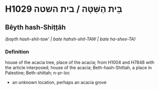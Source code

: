 # H1029 בֵּית הַשִּׁטָּה / בית השטה

## Bêyth hash-Shiṭṭâh

_(bayth hash-shit-taw' | bate hahsh-shit-TAW | bate ha-shee-TA)_

### Definition

house of the acacia tree, place of the acacia; from H1004 and H7848 with the article interposed; house of the acacia; Beth-hash-Shittah, a place in Palestine; Beth-shittah; n-pr-loc

- an unknown location, perhaps an acacia grove
